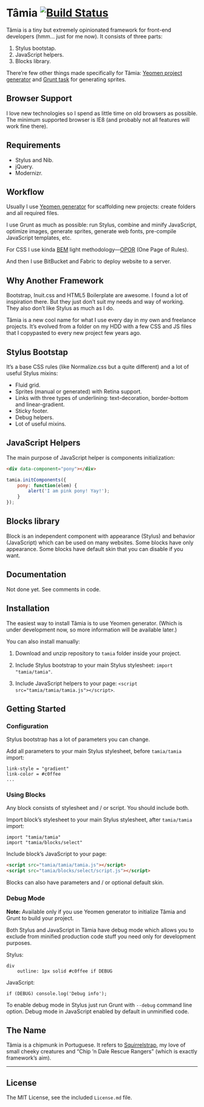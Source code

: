 # Tâmia [![Build Status](https://travis-ci.org/sapegin/tamia.png)](https://travis-ci.org/sapegin/tamia)

Tâmia is a tiny but extremely opinionated framework for front-end developers (hmm… just for me now). It consists of three parts:

1. Stylus bootstap.
2. JavaScript helpers.
3. Blocks library.

There’re few other things made specifically for Tâmia: [Yeomen project generator](https://github.com/sapegin/generator-tamia) and [Grunt task](https://github.com/sapegin/grunt-tamia-sprite) for generating sprites.


## Browser Support

I love new technologies so I spend as little time on old browsers as possible. The minimum supported browser is IE8 (and probably not all features will work fine there).


## Requirements

* Stylus and Nib.
* jQuery.
* Modernizr.


## Workflow

Usually I use [Yeomen generator](https://github.com/sapegin/generator-tamia) for scaffolding new projects: create folders and all required files.

I use Grunt as much as possible: run Stylus, combine and minify JavaScript, optimize images, generate sprites, generate web fonts, pre-compile JavaScript templates, etc.

For CSS I use kinda [BEM](http://bem.info/) light methodology—[OPOR](http://blog.sapegin.me/all/opor-methodology) (One Page of Rules).

And then I use BitBucket and Fabric to deploy website to a server.


## Why Another Framework

Bootstrap, Inuit.css and HTML5 Boilerplate are awesome. I found a lot of inspiration there. But they just don’t suit my needs and way of working. They also don’t like Stylus as much as I do.

Tâmia is a new cool name for what I use every day in my own and freelance projects. It’s evolved from a folder on my HDD with a few CSS and JS files that I copypasted to every new project few years ago.


## Stylus Bootstap

It’s a base CSS rules (like Normalize.css but a quite different) and a lot of useful Stylus mixins:

* Fluid grid.
* Sprites (manual or generated) with Retina support.
* Links with three types of underlining: text-decoration, border-bottom and linear-gradient.
* Sticky footer.
* Debug helpers.
* Lot of useful mixins.


## JavaScript Helpers

The main purpose of JavaScript helper is components initialization:

```html
<div data-component="pony"></div>
```

```javascript
tamia.initComponents({
	pony: function(elem) {
		alert('I am pink pony! Yay!');
	}
});
```


## Blocks library

Block is an independent component with appearance (Stylus) and behavior (JavaScript) which can be used on many websites. Some blocks have only appearance. Some blocks have default skin that you can disable if you want.


## Documentation

Not done yet. See comments in code.


## Installation

The easiest way to install Tâmia is to use Yeomen generator. (Which is under development now, so more information will be available later.)

You can also install manually:

1. Download and unzip repository to `tamia` folder inside your project.

2. Include Stylus bootstrap to your main Stylus stylesheet: `import "tamia/tamia"`.

3. Include JavaScript helpers to your page: `<script src="tamia/tamia/tamia.js"></script>`.


## Getting Started

### Configuration

Stylus bootstrap has a lot of parameters you can change.

Add all parameters to your main Stylus stylesheet, before `tamia/tamia` import:

```
link-style = "gradient"
link-color = #c0ffee
...
```

### Using Blocks

Any block consists of stylesheet and / or script. You should include both.

Import block’s stylesheet to your main Stylus stylesheet, after `tamia/tamia` import:

```
import "tamia/tamia"
import "tamia/blocks/select"
```

Include block’s JavaScript to your page:

```html
<script src="tamia/tamia/tamia.js"></script>
<script src="tamia/blocks/select/script.js"></script>
```

Blocks can also have parameters and / or optional default skin.

### Debug Mode

**Note:** Available only if you use Yeomen generator to initialize Tâmia and Grunt to build your project.

Both Stylus and JavaScript in Tâmia have debug mode which allows you to exclude from minified production code stuff you need only for development purposes.

Stylus:

```
div
	outline: 1px solid #c0ffee if DEBUG
```

JavaScript:

```
if (DEBUG) console.log('Debug info');
```

To enable debug mode in Stylus just run Grunt with `--debug` command line option. Debug mode in JavaScript enabled by default in unminified code.


## The Name

Tâmia is a chipmunk in Portuguese. It refers to [Squirrelstrap](https://github.com/sapegin/squirrelstrap), my love of small cheeky creatures and “Chip ’n Dale Rescue Rangers” (which is exactly framework’s aim).


---

## License

The MIT License, see the included `License.md` file.
